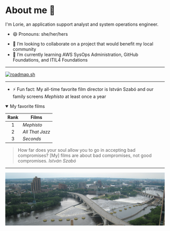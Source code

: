 # About me 👋

I'm Lorie, an application support analyst and system operations engineer.

- 😄 Pronouns: she/her/hers
<!--
- 🔭 I’m currently working on ...
-->
- 👯 I’m looking to collaborate on a project that would benefit my local community
- 🌱 I’m currently learning AWS SysOps Administration, GitHub Foundations, and ITIL4 Foundations
<!--
- 🤔 I’m looking for help with ...
- 💬 Ask me about ...
- 📫 How to reach me: ...
-->

---

[![roadmap.sh](https://roadmap.sh/card/wide/66c7aefe92ec1a8a73cde36e?variant=light)](https://roadmap.sh)

---

- ⚡ Fun fact: My all-time favorite film director is István Szabó and our family screens *Mephisto* at least once a year

<details open>
<summary>My favorite films</summary>

| Rank | Films          |
|:----:|----------------|
|     1| *Mephisto*     |
|     2| *All That Jazz*|
|     3| *Seconds*      |

</details>

>How far does your soul allow you to go in accepting bad compromises? \[My\] films are about bad compromises, not good compromises.
*István Szabó*

---

<picture>
 <source media="(prefers-color-scheme: dark)" srcset="A View From A Balcony 1500x501.jpg">
 <source media="(prefers-color-scheme: light)" srcset="A View From A Balcony 1500x501.jpg">
 <img alt="Shows the Mississippi River in Minnesota between Minneapolis and St Paul" src="A View From A Balcony 1500x501.jpg">
</picture>
